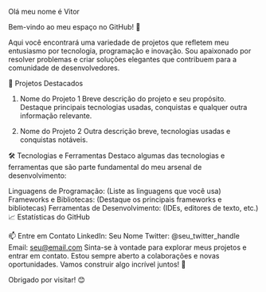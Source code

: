 Olá meu nome é Vitor 

Bem-vindo ao meu espaço no GitHub! 👋

Aqui você encontrará uma variedade de projetos que refletem meu entusiasmo por tecnologia, programação e inovação. Sou apaixonado por resolver problemas e criar soluções elegantes que contribuem para a comunidade de desenvolvedores.

🚀 Projetos Destacados
1. Nome do Projeto 1
Breve descrição do projeto e seu propósito. Destaque principais tecnologias usadas, conquistas e qualquer outra informação relevante.


2. Nome do Projeto 2
Outra descrição breve, tecnologias usadas e conquistas notáveis.


🛠️ Tecnologias e Ferramentas
Destaco algumas das tecnologias e ferramentas que são parte fundamental do meu arsenal de desenvolvimento:

Linguagens de Programação: (Liste as linguagens que você usa)
Frameworks e Bibliotecas: (Destaque os principais frameworks e bibliotecas)
Ferramentas de Desenvolvimento: (IDEs, editores de texto, etc.)
📈 Estatísticas do GitHub


📫 Entre em Contato
LinkedIn: Seu Nome
Twitter: @seu_twitter_handle
Email: seu@email.com
Sinta-se à vontade para explorar meus projetos e entrar em contato. Estou sempre aberto a colaborações e novas oportunidades. Vamos construir algo incrível juntos! 🌟

Obrigado por visitar! 😊
